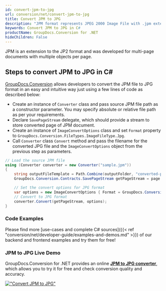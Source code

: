 ```yaml
---
id: convert-jpm-to-jpg
url: conversion/net/convert-jpm-to-jpg
title: Convert JPM to JPG
description: "JPM format represents JPEG 2000 Image File with .jpm extension. Learn how to convert JPM to JPG file programmatically in C# language using GroupDocs.Conversion for .NET library."
keywords: Convert JPM to JPG in C#
productName: GroupDocs.Conversion for .NET
hideChildren: False
---
```


JPM is an extension to the JP2 format and was developed for multi-page documents with multiple objects per page.

## Steps to convert JPM to JPG in C#

[GroupDocs.Conversion](https://products.groupdocs.com/conversion/net) allows developers to convert the JPM file to JPG format in an easy and intuitive way just using a few lines of code as described below:

* Create an instance of `Converter` class and pass source JPM file path as a constructor parameter. You may specify absolute or relative file path as per your requirements. 
* Declare `SavePageStream` delegate, which should provide a stream to store converted page of JPM document.
* Create an instance of `ImageConvertOptions` class and set `Format` property to `GroupDocs.Conversion.FileTypes.ImageFileType.Jpg`.
* Call `Converter` class `Convert` method and pass the filename for the converted JPG file and the `ImageConvertOptions` object from the previous step as parameters.

```csharp
// Load the source JPM file
using (Converter converter = new Converter("sample.jpm"))
{
    string outputFileTemplate = Path.Combine(outputFolder, "converted-page-{0}.jpg");
    GroupDocs.Conversion.Contracts.SavePageStream getPageStream = page => new FileStream(string.Format(outputFileTemplate, page), FileMode.Create);

    // Set the convert options for JPG format
    var options = new ImageConvertOptions { Format = GroupDocs.Conversion.FileTypes.ImageFileType.Jpg };   
    // Convert to JPG format
    converter.Convert(getPageStream, options);
}
```

### Code Examples

Please find more [use-cases and complete C# sources]({{< ref "conversion/net/developer-guide/examples-and-demos.md" >}}) of our backend and frontend examples and try them for free!

### JPM to JPG Live Demo

GroupDocs.Conversion for .NET provides an online [**JPM to JPG converter**](https://products.groupdocs.app/conversion/jpm-to-jpg), which allows you to try it for free and check conversion quality and accuracy.

[!["Convert JPM to JPG"](conversion/net/images/convert-to-jpg/convert-jpm-to-jpg.png)](https://products.groupdocs.app/conversion/jpm-to-jpg)